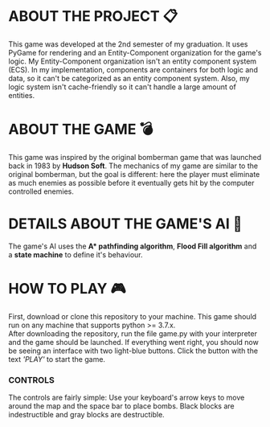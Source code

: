 # ABOUT THE PROJECT :clipboard:
This game was developed at the 2nd semester of my graduation. It uses PyGame for rendering and an Entity-Component organization for the game's logic. My Entity-Component organization isn't an entity component system (ECS). In my implementation, components are containers for both logic and data, so it can't be categorized as an entity component system. Also, my logic system isn't cache-friendly so it can't handle a large amount of entities.
<br/>
# ABOUT THE GAME 💣
This game was inspired by the original bomberman game that was launched back in 1983 by **Hudson Soft**. The mechanics of my game are similar to the original bomberman, but the goal is different: here the player must eliminate as much enemies as possible before it eventually gets hit by the computer controlled enemies.
<br/>
# DETAILS ABOUT THE GAME'S AI :robot:
The game's AI uses the __A* pathfinding algorithm__, **Flood Fill algorithm** and a **state machine** to define it's behaviour.
<br/>
# HOW TO PLAY 🎮
First, download or clone this repository to your machine. This game should run on any machine that supports python >= 3.7.x.<br/>
After downloading the repository, run the file game.py with your interpreter and the game should be launched. If everything went right, you should now be seeing an interface with two light-blue buttons. Click the button with the text *'PLAY'* to start the game.
<br />
### CONTROLS
The controls are fairly simple: Use your keyboard's arrow keys to move around the map and the space bar to place bombs. Black blocks are indestructible and gray blocks are destructible.


